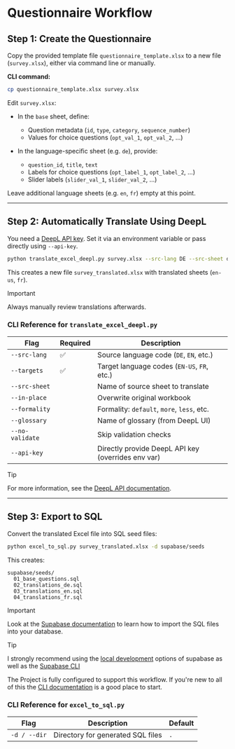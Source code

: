 # Questionnaire Workflow


## Step 1: Create the Questionnaire

Copy the provided template file `questionnaire_template.xlsx` to a new file (`survey.xlsx`), either via command line or manually.

**CLI command:**

```bash
cp questionnaire_template.xlsx survey.xlsx
```

Edit `survey.xlsx`:

* In the `base` sheet, define:

  * Question metadata (`id`, `type`, `category`, `sequence_number`)
  * Values for choice questions (`opt_val_1`, `opt_val_2`, ...)
* In the language-specific sheet (e.g. `de`), provide:

  * `question_id`, `title`, `text`
  * Labels for choice questions (`opt_label_1`, `opt_label_2`, ...)
  * Slider labels (`slider_val_1`, `slider_val_2`, ...)

Leave additional language sheets (e.g. `en`, `fr`) empty at this point.

---

## Step 2: Automatically Translate Using DeepL

You need a [DeepL API key](https://www.deepl.com/pro-api?cta=header-pro-api). Set it via an environment variable or pass directly using `--api-key`.

```bash
python translate_excel_deepl.py survey.xlsx --src-lang DE --src-sheet de --targets EN-US FR
```

This creates a new file `survey_translated.xlsx` with translated sheets (`en-us`, `fr`).

> [!IMPORTANT]
> Always manually review translations afterwards.

### CLI Reference for `translate_excel_deepl.py`

| Flag            | Required | Description                                        |
| --------------- | -------- | -------------------------------------------------- |
| `--src-lang`    | ✅       | Source language code (`DE`, `EN`, etc.)            |
| `--targets`     | ✅       | Target language codes (`EN-US`, `FR`, etc.)        |
| `--src-sheet`   |          | Name of source sheet to translate                  |
| `--in-place`    |          | Overwrite original workbook                        |
| `--formality`   |          | Formality: `default`, `more`, `less`, etc.         |
| `--glossary`    |          | Name of glossary (from DeepL UI)                   |
| `--no-validate` |          | Skip validation checks                             |
| `--api-key`     |          | Directly provide DeepL API key (overrides env var) |

> [!TIP]
> For more information, see the [DeepL API documentation](https://developers.deepl.com/docs/api-reference/document/openapi-spec-for-document-translation).

---

## Step 3: Export to SQL

Convert the translated Excel file into SQL seed files:

```bash
python excel_to_sql.py survey_translated.xlsx -d supabase/seeds
```

This creates:

```
supabase/seeds/
  01_base_questions.sql
  02_translations_de.sql
  03_translations_en.sql
  04_translations_fr.sql
```

> [!IMPORTANT]
> Look at the [Supabase documentation](https://supabase.com/docs/guides/database/overview) to learn how to import the SQL files into your database.

> [!TIP]
> I strongly recommend using the [local development](https://supabase.com/docs/guides/local-development/overview) options of supabase as well as the [Supabase CLI](https://supabase.com/docs/guides/local-development/cli/getting-started)
>
> The Project is fully configured to support this workflow. If you're new to all of this the [CLI documentation](https://supabase.com/docs/guides/local-development/cli/getting-started) is a good place to start.


### CLI Reference for `excel_to_sql.py`

| Flag         | Description                       | Default |
| ------------ | --------------------------------- | ------- |
| `-d / --dir` | Directory for generated SQL files | `.`     |



